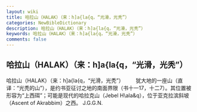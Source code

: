 ```yaml
---
layout: wiki
title: 哈拉山（HALAK）（来：h]a{la{q，“光滑，光秃”）
categories: NewBibleDictionary
description: 哈拉山（HALAK）（来：h]a{la{q，“光滑，光秃”）
keywords: 哈拉山（HALAK）（来：h]a{la{q，“光滑，光秃”）
comments: false
---
```


## 哈拉山（HALAK）（来：h]a{la{q，“光滑，光秃”）



哈拉山（HALAK）（来：h]a{la{q，“光滑，光秃”）
　　犹大地的一座山（直译：“光秃的山”），是约书亚征讨之地的南面界限（书十一17，十二7）。其位置被形容为“上西珥”；可能是现代的哈拉克山（Jebel H\ala&q），位于亚克拉滨斜坡（Ascent of Akrabbim）之西。
J.G.G.N.




